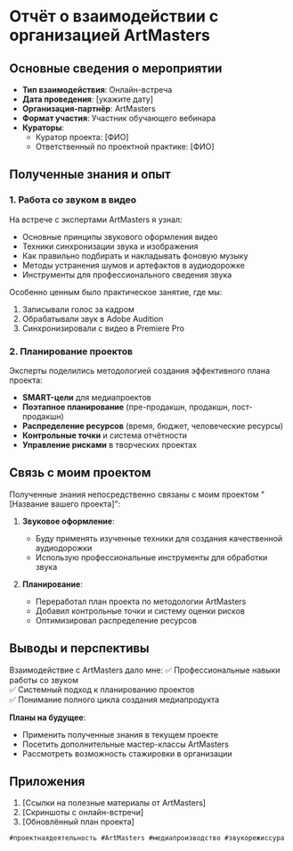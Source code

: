 # Отчёт о взаимодействии с организацией ArtMasters

## Основные сведения о мероприятии
- **Тип взаимодействия**: Онлайн-встреча
- **Дата проведения**: [укажите дату]
- **Организация-партнёр**: ArtMasters
- **Формат участия**: Участник обучающего вебинара
- **Кураторы**:
  - Куратор проекта: [ФИО]
  - Ответственный по проектной практике: [ФИО]

## Полученные знания и опыт

### 1. Работа со звуком в видео
На встрече с экспертами ArtMasters я узнал:
- Основные принципы звукового оформления видео
- Техники синхронизации звука и изображения
- Как правильно подбирать и накладывать фоновую музыку
- Методы устранения шумов и артефактов в аудиодорожке
- Инструменты для профессионального сведения звука

Особенно ценным было практическое занятие, где мы:
1. Записывали голос за кадром
2. Обрабатывали звук в Adobe Audition
3. Синхронизировали с видео в Premiere Pro

### 2. Планирование проектов
Эксперты поделились методологией создания эффективного плана проекта:
- **SMART-цели** для медиапроектов
- **Поэтапное планирование** (пре-продакшн, продакшн, пост-продакшн)
- **Распределение ресурсов** (время, бюджет, человеческие ресурсы)
- **Контрольные точки** и система отчётности
- **Управление рисками** в творческих проектах

## Связь с моим проектом
Полученные знания непосредственно связаны с моим проектом "[Название вашего проекта]":

1. **Звуковое оформление**:
   - Буду применять изученные техники для создания качественной аудиодорожки
   - Использую профессиональные инструменты для обработки звука

2. **Планирование**:
   - Переработал план проекта по методологии ArtMasters
   - Добавил контрольные точки и систему оценки рисков
   - Оптимизировал распределение ресурсов

## Выводы и перспективы
Взаимодействие с ArtMasters дало мне:
✅ Профессиональные навыки работы со звуком  
✅ Системный подход к планированию проектов  
✅ Понимание полного цикла создания медиапродукта  

**Планы на будущее**:
- Применить полученные знания в текущем проекте
- Посетить дополнительные мастер-классы ArtMasters
- Рассмотреть возможность стажировки в организации

## Приложения
1. [Ссылки на полезные материалы от ArtMasters]
2. [Скриншоты с онлайн-встречи]
3. [Обновлённый план проекта]

`#проектнаядеятельность #ArtMasters #медиапроизводство #звукорежиссура`